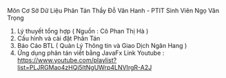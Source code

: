 Môn Cơ Sở Dữ Liệu Phân Tán Thầy Đỗ Văn Hanh - PTIT Sinh Viên Ngọ Văn Trọng
1. Lý thuyết tổng hợp ( Nguồn : Cô Phan Thị Hà )
2. Cấu hình và cài đặt Phân Tán
3. Báo Cáo BTL ( Quản Lý Thông tin và Giao Dịch Ngân Hang )
4. Ứng dụng phân tán viết bằng JavaFx
Link Youtube :
 https://www.youtube.com/playlist?list=PLJRGMao4zHQj5ltNgUWrp4LNVIrgR-A2J
